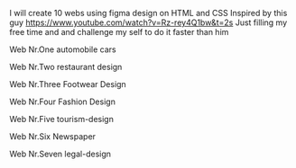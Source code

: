 I will create 10 webs using figma design on HTML and CSS
Inspired by this guy https://www.youtube.com/watch?v=Rz-rey4Q1bw&t=2s
Just filling my free time and and challenge my self to do it faster than him

Web Nr.One 
automobile cars

Web Nr.Two 
restaurant design

Web Nr.Three
Footwear Design

Web Nr.Four
Fashion Design

Web Nr.Five 
tourism-design

Web Nr.Six 
Newspaper 

Web Nr.Seven
legal-design